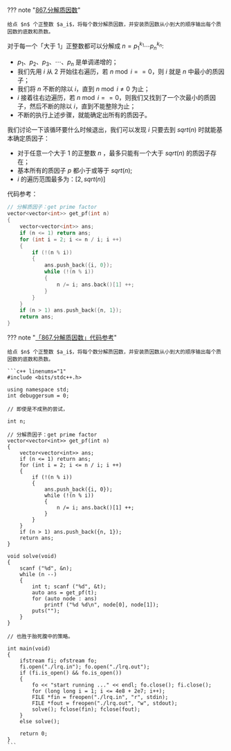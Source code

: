 # 

??? note "[867.分解质因数](https://www.acwing.com/problem/content/869/)"

    给点 $n$ 个正整数 $a_i$，将每个数分解质因数，并安装质因数从小到大的顺序输出每个质因数的底数和质数。

对于每一个「大于 1」正整数都可以分解成 $n = p_1^{k_1} \cdots p_n^{k_n}$:

- $p_1、p_2、p_3、\cdots 、p_n$ 是单调递增的；
- 我们先用 $i$ 从 $2$ 开始往右遍历，若 $n \bmod i == 0$，则 $i$ 就是 $n$ 中最小的质因子；
- 我们将 $n$ 不断的除以 $i$，直到 $n \bmod i \neq 0$ 为止；
- $i$ 接着往右边遍历，若 $n \bmod i == 0$，则我们又找到了一个次最小的质因子，然后不断的除以 $i$，直到不能整除为止；
- 不断的执行上述步骤，就能确定出所有的质因子。

我们讨论一下该循环要什么时候退出，我们可以发现 $i$ 只要去到 $sqrt(n)$ 时就能基本确定质因子：

- 对于任意一个大于 1 的正整数 $n$ ，最多只能有一个大于 $sqrt(n)$ 的质因子存在；
- 基本所有的质因子 $p$ 都小于或等于 $sqrt(n)$;
- $i$ 的遍历范围最多为：$[2, sqrt(n)]$

代码参考：

```c++
// 分解质因子：get prime factor
vector<vector<int>> get_pf(int n)
{
    vector<vector<int>> ans;    
    if (n <= 1) return ans;
    for (int i = 2; i <= n / i; i ++)
    {
        if (!(n % i))
        {
            ans.push_back({i, 0});
            while (!(n % i))
            {
                n /= i; ans.back()[1] ++;
            }
        }
    }
    if (n > 1) ans.push_back({n, 1});
    return ans;
}
```

??? note "[「867.分解质因数」代码参考](https://www.acwing.com/problem/content/869/)"

    给点 $n$ 个正整数 $a_i$，将每个数分解质因数，并安装质因数从小到大的顺序输出每个质因数的底数和质数。

    ```c++ linenums="1"
    #include <bits/stdc++.h>

    using namespace std;
    int debuggersum = 0;

    // 即使是不成熟的尝试，

    int n;

    // 分解质因子：get prime factor
    vector<vector<int>> get_pf(int n)
    {
        vector<vector<int>> ans;    
        if (n <= 1) return ans;
        for (int i = 2; i <= n / i; i ++)
        {
            if (!(n % i))
            {
                ans.push_back({i, 0});
                while (!(n % i))
                {
                    n /= i; ans.back()[1] ++;
                }
            }
        }
        if (n > 1) ans.push_back({n, 1});
        return ans;
    }

    void solve(void)
    {
        scanf ("%d", &n);
        while (n --)
        {
            int t; scanf ("%d", &t);
            auto ans = get_pf(t);
            for (auto node : ans)
                printf ("%d %d\n", node[0], node[1]);
            puts("");
        }
    }

    // 也胜于胎死腹中的策略。

    int main(void)
    {
        ifstream fi; ofstream fo;
        fi.open("./lrq.in"); fo.open("./lrq.out");
        if (fi.is_open() && fo.is_open())
        {
            fo << "start running ..." << endl; fo.close(); fi.close();
            for (long long i = 1; i <= 4e8 + 2e7; i++);
            FILE *fin = freopen("./lrq.in", "r", stdin);
            FILE *fout = freopen("./lrq.out", "w", stdout);
            solve(); fclose(fin); fclose(fout);
        }
        else solve();

        return 0;
    }
    ```